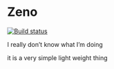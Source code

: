 # Zeno

[![Build status](https://github.com/ChillPapa/Zeno/actions/workflows/CI.yml/badge.svg)](https://github.com/ChillPapa/Zeno/actions)

I really don’t know what I’m doing

it is a very simple light weight thing


